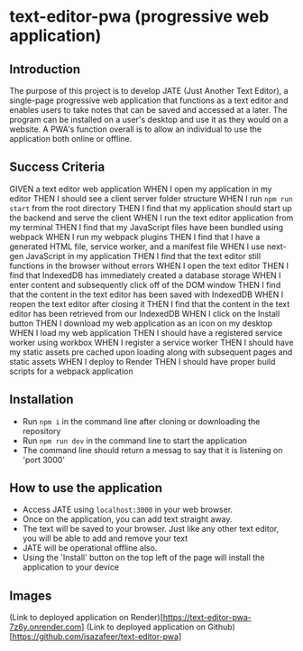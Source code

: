 # text-editor-pwa (progressive web application)

## Introduction

The purpose of this project is to develop JATE (Just Another Text Editor), a single-page progressive web application that functions as a text editor and enables users to take notes that can be saved and accessed at a later. The program can be installed on a user's desktop and use it as they would on a website. A PWA's function overall is to allow an individual to use the application both online or offline.

## Success Criteria

GIVEN a text editor web application
WHEN I open my application in my editor
THEN I should see a client server folder structure
WHEN I run `npm run start` from the root directory
THEN I find that my application should start up the backend and serve the client
WHEN I run the text editor application from my terminal
THEN I find that my JavaScript files have been bundled using webpack
WHEN I run my webpack plugins
THEN I find that I have a generated HTML file, service worker, and a manifest file
WHEN I use next-gen JavaScript in my application
THEN I find that the text editor still functions in the browser without errors
WHEN I open the text editor
THEN I find that IndexedDB has immediately created a database storage
WHEN I enter content and subsequently click off of the DOM window
THEN I find that the content in the text editor has been saved with IndexedDB
WHEN I reopen the text editor after closing it
THEN I find that the content in the text editor has been retrieved from our IndexedDB
WHEN I click on the Install button
THEN I download my web application as an icon on my desktop
WHEN I load my web application
THEN I should have a registered service worker using workbox
WHEN I register a service worker
THEN I should have my static assets pre cached upon loading along with subsequent pages and static assets
WHEN I deploy to Render
THEN I should have proper build scripts for a webpack application

## Installation

- Run `npm i` in the command line after cloning or downloading the repository
- Run `npm run dev` in the command line to start the application
- The command line should return a messag to say that it is listening on 'port 3000'

## How to use the application

- Access JATE using `localhost:3000` in your web browser.
- Once on the application, you can add text straight away.
- The text will be saved to your browser. Just like any other text editor, you will be able to add and remove your text
- JATE will be operational offline also.
- Using the 'Install' button on the top left of the page will install the application to your device

## Images



(Link to deployed application on Render)[https://text-editor-pwa-7z6y.onrender.com]
(Link to deployed application on Github)[https://github.com/isazafeer/text-editor-pwa]